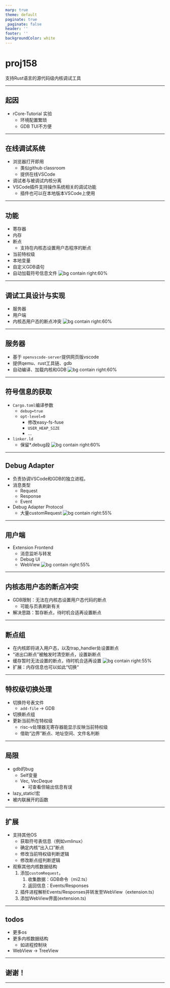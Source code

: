```yaml
---
marp: true
theme: default
paginate: true
_paginate: false
header: ''
footer: ''
backgroundColor: white
---
```


# proj158
支持Rust语言的源代码级内核调试工具

---

## 起因
- rCore-Tutorial 实验
	- 环境配置繁琐
	- GDB TUI不方便
---
## 在线调试系统
- 浏览器打开即用
	- 类似github classroom
	- 提供在线VSCode
- 调试者与被调试内核分离
- VSCode插件支持操作系统相关的调试功能
	- 插件也可以在本地版本VSCode上使用

---
## 功能
- 寄存器
- 内存
- 断点
	- 支持在内核态设置用户态程序的断点
- 当前特权级
- 本地变量
- 自定义GDB语句
- 自动加载符号信息文件
![bg contain right:60%](./imgs/coredebugger-screenshot-bootstrap-mid.png)
---
## 调试工具设计与实现
- 服务器
- 用户端
- 内核态用户态的断点冲突
![bg contain right:60%](./imgs/arch-august.png)
---

## 服务器
- 基于 `openvscode-server`提供网页版vscode
- 提供qemu、rust工具链、gdb
- 自动编译、加载内核和GDB
![bg contain right:60%](./imgs/arch-august.png)
---
## 符号信息的获取
- `Cargo.toml`编译参数
	- `debug=true`
	- `opt-level=0`
		- 修改easy-fs-fuse
		- `USER_HEAP_SIZE`
		- ...
- `linker.ld`
	- 保留*.debug段
![bg contain right:60%](./imgs/arch-august.png)

---

## Debug Adapter
- 负责协调VSCode和GDB的独立进程。
- 消息类型
	- Request
	- Response
	- Event
- Debug Adapter Protocol
	- 大量customRequest
![bg contain right:55%](./imgs/debug-arch1.png)
---
## 用户端
- Extension Frontend
	- 消息监听与转发
	- Debug UI
	- WebView
![bg contain right:55%](./imgs/debug-arch1.png)
---
## 内核态用户态的断点冲突
- GDB限制：无法在内核态设置用户态代码的断点
	- 可能与页表刷新有关
- 解决思路：暂存断点，待时机合适再设置断点
---
## 断点组
- 在内核即将进入用户态，以及trap_handler处设置断点
- “进出口断点”被触发时清空断点，设置新断点
- 缓存暂时无法设置的断点，待时机合适再设置
![bg contain right:55%](./imgs/brk.png)
- 扩展：内存信息也可以如此“切换“
---

## 特权级切换处理
- 切换符号表文件
	- `add-file` -> GDB
- 切换断点组
- 更新当前所在特权级
	- risc-v处理器无寄存器能显示反映当前特权级
	- 借助“边界”断点、地址空间、文件名判断
---
## 局限
- gdb的bug
	- Self变量
	- Vec, VecDeque
		- 可查看但输出信息有误
- lazy_static!宏
- 被内联展开的函数

---
## 扩展
- 支持其他OS
	- 获取符号表信息（例如vmlinux）
	- 确定内核“出入口”断点
	- 修改当前特权级判断逻辑
	- 修改断点组判断逻辑
- 观察其他内核数据结构
	1. 添加`customRequest`，
		1. 收集数据：GDB命令（mi2.ts）
		1. 返回信息：Events/Responses
	1. 插件进程解析Events/Responses并转发至WebView（extension.ts）
	2. 添加WebView界面(extension.ts)


---
## todos
- 更多os
- 更多内核数据结构
	- 如进程控制块
- WebView -> TreeView
---


## 谢谢！
---


